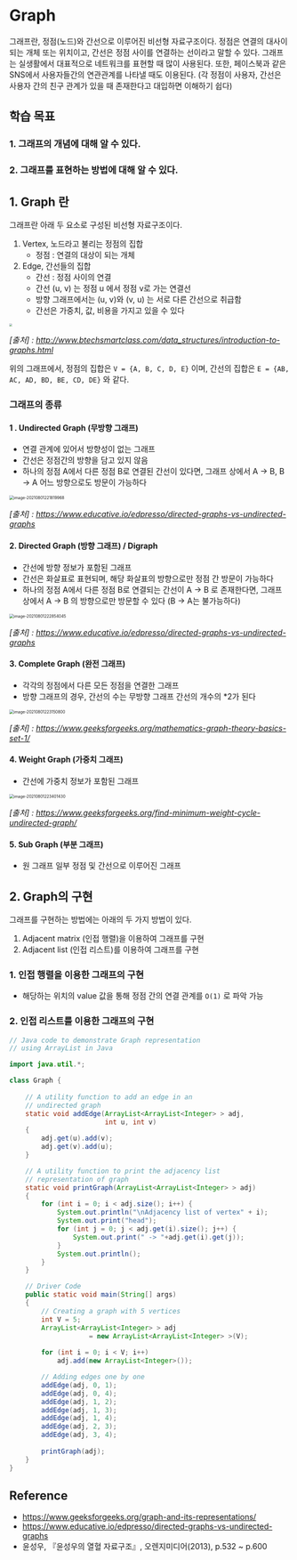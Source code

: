 # Graph

  그래프란, 정점(노드)와 간선으로 이루어진 비선형 자료구조이다. 정점은 연결의 대사이 되는 개체 또는 위치이고, 간선은 정점 사이를 연결하는 선이라고 말할 수 있다. 그래프는 실생활에서 대표적으로 네트워크를 표현할 때 많이 사용된다. 또한, 페이스북과 같은 SNS에서 사용자들간의 연관관계를 나타낼 때도 이용된다. (각 정점이 사용자, 간선은 사용자 간의 친구 관계가 있을 때 존재한다고 대입하면 이해하기 쉽다)



## 학습 목표

### 1. 그래프의 개념에 대해 알 수 있다.

### 2. 그래프를 표현하는 방법에 대해 알 수 있다.



## 1. Graph 란

  그래프란 아래 두 요소로 구성된 비선형 자료구조이다.

1. Vertex, 노드라고 불리는 정점의 집합
   - 정점 : 연결의 대상이 되는 개체
2. Edge, 간선들의 집합
   - 간선 : 정점 사이의 연결
   - 간선 (u, v) 는 정점 u 에서 정점 v로 가는 연결선
   - 방향 그래프에서는 (u, v)와 (v, u) 는 서로 다른 간선으로 취급함
   - 간선은 가중치, 값, 비용을 가지고 있을 수 있다

<img src="image/graph.png" style="zoom:33%;" />

*[출처] : http://www.btechsmartclass.com/data_structures/introduction-to-graphs.html*

위의 그래프에서, 정점의 집합은 `V = {A, B, C, D, E}` 이며, 간선의 집합은 `E = {AB, AC, AD, BD, BE, CD, DE}` 와 같다. 



### 그래프의 종류

#### 1 . Undirected Graph (무방향 그래프)

- 연결 관계에 있어서 방향성이 없는 그래프
- 간선은 정점간의 방향을 담고 있지 않음
- 하나의 정점 A에서 다른 정점 B로 연결된 간선이 있다면, 그래프 상에서 A -> B, B -> A 어느 방향으로도 방문이 가능하다

<img src="image/undirectedGraph.png" alt="image-20210801221819968" style="zoom: 50%;" />

*[출처] : https://www.educative.io/edpresso/directed-graphs-vs-undirected-graphs*

#### 2. Directed Graph (방향 그래프) / Digraph

- 간선에 방향 정보가 포함된 그래프
- 간선은 화살표로 표현되며, 해당 화살표의 방향으로만 정점 간 방문이 가능하다
- 하나의 정점 A에서 다른 정점 B로 연결되는 간선이 A -> B 로 존재한다면, 그래프 상에서 A -> B 의 방향으로만 방문할 수 있다 (B -> A는 불가능하다)

<img src="image/directedGraph.png" alt="image-20210801222854045" style="zoom:50%;" />

*[출처] : https://www.educative.io/edpresso/directed-graphs-vs-undirected-graphs*

#### 3. Complete Graph (완전 그래프)

- 각각의 정점에서 다른 모든 정점을 연결한 그래프
- 방향 그래프의 경우, 간선의 수는 무방향 그래프 간선의 개수의 *2가 된다

<img src="image/completeGraph.png" alt="image-20210801223150800" style="zoom:50%;" />

*[출처] : https://www.geeksforgeeks.org/mathematics-graph-theory-basics-set-1/*

#### 4. Weight Graph (가중치 그래프)

- 간선에 가중치 정보가 포함된 그래프

<img src="image/weightGraph.png" alt="image-20210801223401430" style="zoom:50%;" />

*[출처] : https://www.geeksforgeeks.org/find-minimum-weight-cycle-undirected-graph/*

#### 5. Sub Graph (부분 그래프)

- 원 그래프 일부 정점 및 간선으로 이루어진 그래프



## 2.  Graph의 구현

  그래프를 구현하는 방법에는 아래의 두 가지 방법이 있다.

1. Adjacent matrix (인접 행렬)을 이용하여 그래프를 구현 
2. Adjacent list (인접 리스트)를 이용하여 그래프를 구현



### 1. 인접 행렬을 이용한 그래프의 구현

- 해당하는 위치의 value 값을 통해 정점 간의 연결 관계를 `O(1)` 로 파악 가능



### 2. 인접 리스트를 이용한 그래프의 구현

```java
// Java code to demonstrate Graph representation
// using ArrayList in Java

import java.util.*;

class Graph {
	
	// A utility function to add an edge in an
	// undirected graph
	static void addEdge(ArrayList<ArrayList<Integer> > adj,
						int u, int v)
	{
		adj.get(u).add(v);
		adj.get(v).add(u);
	}

	// A utility function to print the adjacency list
	// representation of graph
	static void printGraph(ArrayList<ArrayList<Integer> > adj)
	{
		for (int i = 0; i < adj.size(); i++) {
			System.out.println("\nAdjacency list of vertex" + i);
			System.out.print("head");
			for (int j = 0; j < adj.get(i).size(); j++) {
				System.out.print(" -> "+adj.get(i).get(j));
			}
			System.out.println();
		}
	}

	// Driver Code
	public static void main(String[] args)
	{
		// Creating a graph with 5 vertices
		int V = 5;
		ArrayList<ArrayList<Integer> > adj
					= new ArrayList<ArrayList<Integer> >(V);
		
		for (int i = 0; i < V; i++)
			adj.add(new ArrayList<Integer>());

		// Adding edges one by one
		addEdge(adj, 0, 1);
		addEdge(adj, 0, 4);
		addEdge(adj, 1, 2);
		addEdge(adj, 1, 3);
		addEdge(adj, 1, 4);
		addEdge(adj, 2, 3);
		addEdge(adj, 3, 4);
		
		printGraph(adj);
	}
}
```





## Reference

- https://www.geeksforgeeks.org/graph-and-its-representations/
- https://www.educative.io/edpresso/directed-graphs-vs-undirected-graphs
- 윤성우, 『윤성우의 열혈 자료구조』, 오렌지미디어(2013), p.532 ~ p.600




